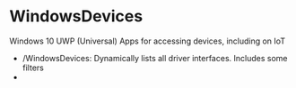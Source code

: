 # WindowsDevices
Windows 10 UWP (Universal) Apps for accessing devices, including on IoT
- /WindowsDevices: Dynamically lists all driver interfaces. Includes some filters
- 
